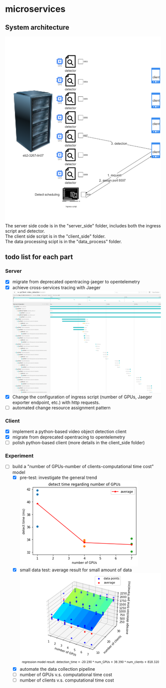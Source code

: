 # microservices  

## System architecture
![system architecture](docs/system_architecture.png)  
The server side code is in the "server_side" folder, includes both the ingress script and detector.  
The client side script is in the "client_side" folder.  
The data processing scipt is in the "data_process" folder.  

## todo list for each part
### Server
- [x] migrate from deprecated opentracing-jaeger to opentelemetry  
- [x] achieve cross-services tracing with Jaeger  
![cross-services tracing](docs/traces.png)  
- [x] Change the configuration of ingress script (number of GPUs, Jaeger exporter endpoint, etc.) with http requests.  
- [ ] automated change resource assignment pattern
### Client
- [x] implement a python-based video object detection client
- [x] migrate from deprecated opentracing to opentelemetry  
- [ ] polish python-based client (more details in the client_side folder)  
### Experiment
- [ ] build a "number of GPUs-number of clients-computational time cost" model
    - [x] pre-test: investigate the general trend  
    ![pre-test](data_process/experiment/gpu/pre-test/detection_time.png)
    - [x] small data test: average result for small amount of data  
    ![small data](data_process/experiment/gpu/avg_results/regression.png)
    - [x] automate the data collection pipeline  
    - [ ] number of GPUs v.s. computational time cost
    - [ ] number of clients v.s. computational time cost